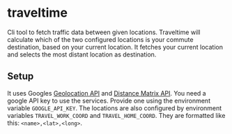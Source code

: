 # traveltime
Cli tool to fetch traffic data between given locations.
Traveltime will calculate which of the two configured locations is your commute destination, based on your current location.
It fetches your current location and selects the most distant location as destination.

## Setup
It uses Googles [Geolocation API](https://developers.google.com/maps/documentation/geolocation/overview) and [Distance Matrix API](https://developers.google.com/maps/documentation/distance-matrix).
You need a google API key to use the services.
Provide one using the environment variable `GOOGLE_API_KEY`.
The locations are also configured by environment variables `TRAVEL_WORK_COORD` and `TRAVEL_HOME_COORD`.
They are formatted like this: `<name>,<lat>,<long>`.
